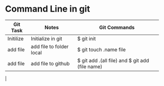 # Command Line in git  
| Git Task       | Notes        | Git Commands      |
| ------         | ------       |------             |
|    Initilize   |Initialize in git | $ git init |
|  add file     | add file to folder local | $ git touch .name file |
| add file      | add file to github  | $ git add .(all file) and $ git add (file name)|
|                               
